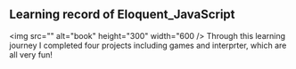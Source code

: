 ## Learning record of Eloquent_JavaScript

<img src="" alt="book" height="300" width="600 />
Through this learning journey I completed four projects including games and interprter, which are all very fun!
